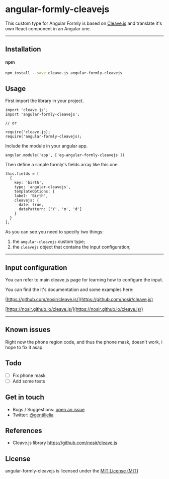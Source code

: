 # angular-formly-cleavejs

This custom type for Angular Formly is based on [Cleave.js](https://github.com/nosir/cleave.js) and translate it's own React component in an Angular one.

---

## Installation

#### npm

```bash
npm install --save cleave.js angular-formly-cleavejs
```

## Usage

First import the library in your project.

```
import 'cleave.js';
import 'angular-formly-cleavejs';

// or

require('cleave.js);
require('angular-formly-cleavejs);
```

Include the module in your angular app.

```
angular.module('app', ['eg-angular-formly-cleavejs'])
```

Then define a simple formly's fields array like this one.

```
this.fields = [
  {
    key: 'birth',
    type: 'angular-cleavejs',
    templateOptions: {
    label: 'Birth',
    cleavejs: {
      date: true,
      datePattern: ['Y', 'm', 'd']
    }
  }
];
  ```

  As you can see you need to specify two things:
  
  1. the `angular-cleavejs` custom type;
  2. the `cleavejs` object that contains the input configuration;

  ---

  ## Input configuration

  You can refer to main cleave.js page for learning how to configure the input.

  You can find the it's documentation and some examples here:

  [https://github.com/nosir/cleave.js/](https://github.com/nosir/cleave.js)

  [https://nosir.github.io/cleave.js/](https://nosir.github.io/cleave.js/) 

  ---

  ## Known issues

Right now the phone region code, and thus the phone mask, doesn't work, i hope to fix it asap.

## Todo
- [ ] Fix phone mask
- [ ] Add some tests

## Get in touch
- Bugs / Suggestions: [open an issue](https://github.com/eliagentili/angular-formly-cleavejs/issues)
- Twitter: [@gentilielia](https://twitter.com/gentilielia)

## References

- Cleave.js library https://github.com/nosir/cleave.js

## License

angular-formly-cleavejs is licensed under the [MIT License (MIT)](https://opensource.org/licenses/MIT)